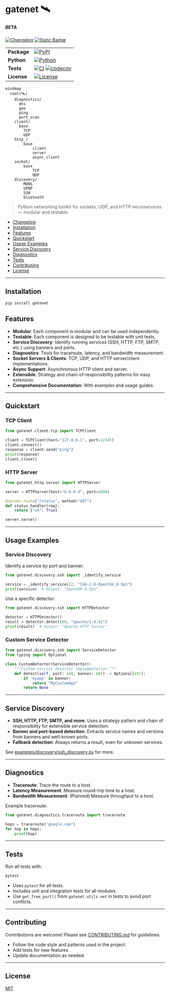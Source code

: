 # gatenet 🛰️

##### BETA

[![Changelog](https://img.shields.io/badge/changelog-log?logo=gitbook&logoColor=%23333333&color=%23BBDDE5&link=https%3A%2F%2Fgithub.com%2Fclxrityy%2Fgatenet%2Fblob%2Fmaster%2FCHANGELOG.md)](https://github.com/clxrityy/gatenet/blob/master/CHANGELOG.md)
[![Static Badge](https://img.shields.io/badge/readthedocs-readme?style=social&logo=readthedocs&logoColor=%238CA1AF&link=https%3A%2F%2Fgatenet.readthedocs.io%2Fen%2Flatest%2F)](https://gatenet.readthedocs.io/en/latest/)

|             |                                                                                                                                                                                                                                                                                 |
| ----------- | ------------------------------------------------------------------------------------------------------------------------------------------------------------------------------------------------------------------------------------------------------------------------------- |
| **Package** | [![PyPI](https://img.shields.io/pypi/v/gatenet)](https://pypi.org/project/gatenet/)                                                                                                                                                                                             |
| **Python**  | [![Python](https://img.shields.io/pypi/pyversions/gatenet)](https://pypi.org/project/gatenet/)                                                                                                                                                                                  |
| **Tests**   | [![CI](https://github.com/clxrityy/gatenet/actions/workflows/test.yml/badge.svg)](https://github.com/clxrityy/gatenet/actions/workflows/test.yml) [![codecov](https://codecov.io/gh/clxrityy/gatenet/graph/badge.svg?token=4644O5NGW9)](https://codecov.io/gh/clxrityy/gatenet) |
| **License** | [![License](https://img.shields.io/github/license/clxrityy/gatenet)](LICENSE)                                                                                                                                                                                                   |

```mermaid
mindmap
  root(🛰️)
    diagnostics/
      dns
      geo
      ping
      port_scan
    client/
      base
        TCP
        UDP
    http_/
        base
            client
            server
            async_client
    socket/
        base
            TCP
            UDP
    discovery/
        MDNS
        UPNP
        SSH
        bluetooth
```

> Python networking toolkit for sockets, UDP, and HTTP microservices — modular and testable.

- [Changelog](https://github.com/clxrityy/gatenet/blob/master/CHANGELOG.md)
- [Installation](#installation)
- [Features](#features)
- [Quickstart](#quickstart)
- [Usage Examples](#usage-examples)
- [Service Discovery](#service-discovery)
- [Diagnostics](#diagnostics)
- [Tests](#tests)
- [Contributing](#contributing)
- [License](#license)

---

## Installation

```zsh
pip install gatenet
```

## Features

- **Modular**: Each component is modular and can be used independently.
- **Testable**: Each component is designed to be testable with unit tests.
- **Service Discovery**: Identify running services (SSH, HTTP, FTP, SMTP, etc.) using banners and ports.
- **Diagnostics**: Tools for traceroute, latency, and bandwidth measurement.
- **Socket Servers & Clients**: TCP, UDP, and HTTP server/client implementations.
- **Async Support**: Asynchronous HTTP client and server.
- **Extensible**: Strategy and chain-of-responsibility patterns for easy extension.
- **Comprehensive Documentation**: With examples and usage guides.

---

## Quickstart

### TCP Client

```python
from gatenet.client.tcp import TCPClient

client = TCPClient(host="127.0.0.1", port=12345)
client.connect()
response = client.send("ping")
print(response)
client.close()
```

### HTTP Server

```python
from gatenet.http.server import HTTPServer

server = HTTPServer(host="0.0.0.0", port=8080)

@server.route("/status", method="GET")
def status_handler(req):
    return {"ok": True}

server.serve()
```

---

## Usage Examples

### Service Discovery

Identify a service by port and banner:

```python
from gatenet.discovery.ssh import _identify_service

service = _identify_service(22, "SSH-2.0-OpenSSH_8.9p1")
print(service)  # Output: "OpenSSH 8.9p1"
```

Use a specific detector:

```python
from gatenet.discovery.ssh import HTTPDetector

detector = HTTPDetector()
result = detector.detect(80, "apache/2.4.41")
print(result)  # Output: "Apache HTTP Server"
```

### Custom Service Detector

```python
from gatenet.discovery.ssh import ServiceDetector
from typing import Optional

class CustomDetector(ServiceDetector):
    """Custom service detector implementation."""
    def detect(self, port: int, banner: str) -> Optional[str]:
        if 'myapp' in banner:
            return "MyCustomApp"
        return None
```

---

## Service Discovery

- **SSH, HTTP, FTP, SMTP, and more**: Uses a strategy pattern and chain of responsibility for extensible service detection.
- **Banner and port-based detection**: Extracts service names and versions from banners and well-known ports.
- **Fallback detection**: Always returns a result, even for unknown services.

See [examples/discovery/ssh_discovery.py](examples/discovery/ssh_discovery.py) for more.

---

## Diagnostics

- **Traceroute**: Trace the route to a host.
- **Latency Measurement**: Measure round-trip time to a host.
- **Bandwidth Measurement**: (Planned) Measure throughput to a host.

Example traceroute:

```python
from gatenet.diagnostics.traceroute import traceroute

hops = traceroute("google.com")
for hop in hops:
    print(hop)
```

---

## Tests

Run all tests with:

```bash
pytest
```

- Uses `pytest` for all tests.
- Includes unit and integration tests for all modules.
- Use `get_free_port()` from `gatenet.utils.net` in tests to avoid port conflicts.

---

## Contributing

Contributions are welcome! Please see [CONTRIBUTING.md](CONTRIBUTING.md) for guidelines.

- Follow the code style and patterns used in the project.
- Add tests for new features.
- Update documentation as needed.

---

## License

[MIT](LICENSE)
